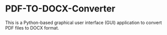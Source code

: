 # PDF-TO-DOCX-Converter
This is a Python-based graphical user interface (GUI) application to convert PDF files to DOCX format.
